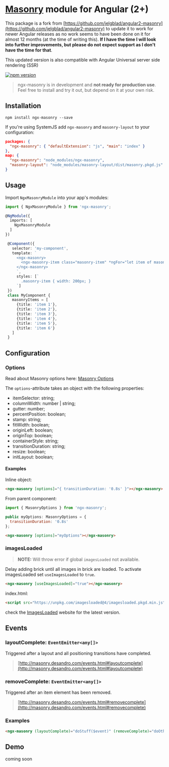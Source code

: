 # [Masonry](https://github.com/desandro/masonry) module for Angular (2+)

This package is a fork from [https://github.com/jelgblad/angular2-masonry](https://github.com/jelgblad/angular2-masonry) to update it to work for newer Angular releases as no work seems to have been done on it for almost 12 months (at the time of writing this). **If I have the time I will look into further improvements, but please do not expect support as I don't have the time for that**.

This updated version is also compatible with Angular Universal server side rendering (SSR)

[![npm version](https://badge.fury.io/js/ngx-masonry.svg)](https://www.npmjs.com/package/ngx-masonry)

> ngx-masonry is in development and **not ready for production use**.
> Feel free to install and try it out, but depend on it at your own risk.

## Installation

`npm install ngx-masonry --save`
 
If you're using SystemJS add `ngx-masonry` and `masonry-layout` to your configuration:
```json
packages: {
  "ngx-masonry": { "defaultExtension": "js", "main": "index" }
},
map: {
  "ngx-masonry": "node_modules/ngx-masonry",
  "masonry-layout": "node_modules/masonry-layout/dist/masonry.pkgd.js"
}
```

## Usage

Import `NgxMasonryModule` into your app's modules:

``` typescript
import { NgxMasonryModule } from 'ngx-masonry';

@NgModule({
  imports: [
    NgxMasonryModule
  ]
})
```

```typescript
 @Component({
   selector: 'my-component',
   template: `
     <ngx-masonry>
       <ngx-masonry-item class="masonry-item" *ngFor="let item of masonryItems">{{item.title}}</ngx-masonry-item>
     </ngx-masonry>
     `,
     styles: [`
       .masonry-item { width: 200px; }
     `]
 })
 class MyComponent {
   masonryItems = [
     {title: 'item 1'},
     {title: 'item 2'},
     {title: 'item 3'},
     {title: 'item 4'},
     {title: 'item 5'},
     {title: 'item 6'}
   ]
 }
 ```
  
## Configuration

### Options
Read about Masonry options here: [Masonry Options](http://masonry.desandro.com/options.html)

The `options`-attribute takes an object with the following properties:
* itemSelector: string;
* columnWidth: number | string;
* gutter: number;
* percentPosition: boolean;
* stamp: string;
* fitWidth: boolean;
* originLeft: boolean;
* originTop: boolean;
* containerStyle: string;
* transitionDuration: string;
* resize: boolean;
* initLayout: boolean;

#### Examples

Inline object:
```html
<ngx-masonry [options]="{ transitionDuration: '0.8s' }"></ngx-masonry>
```

From parent component:
```javascript
import { MasonryOptions } from 'ngx-masonry';

public myOptions: MasonryOptions = { 
  transitionDuration: '0.8s' 
};
```
```html
<ngx-masonry [options]="myOptions"></ngx-masonry>
```

### imagesLoaded
>**NOTE:** Will throw error if global `imagesLoaded` not available.

Delay adding brick until all images in brick are loaded.
To activate imagesLoaded set `useImagesLoaded` to `true`.
```html
<ngx-masonry [useImagesLoaded]="true"></ngx-masonry>
```
index.html:
```html
<script src="https://unpkg.com/imagesloaded@4/imagesloaded.pkgd.min.js"></script>
```
check the [ImagesLoaded](https://imagesloaded.desandro.com/) website for the latest version.

## Events
### layoutComplete: `EventEmitter<any[]>`
Triggered after a layout and all positioning transitions have completed.
>[http://masonry.desandro.com/events.html#layoutcomplete](http://masonry.desandro.com/events.html#layoutcomplete)

### removeComplete: `EventEmitter<any[]>`
Triggered after an item element has been removed.
>[http://masonry.desandro.com/events.html#removecomplete](http://masonry.desandro.com/events.html#removecomplete)

### Examples
```html
<ngx-masonry (layoutComplete)="doStuff($event)" (removeComplete)="doOtherStuff($event)"></ngx-masonry>
```

## Demo
coming soon
<!-- * Plunkr: https://plnkr.co/edit/mmi5tk6hvzEazYQUGZUC?p=preview
* Demo project: https://github.com/jelgblad/ngx-masonry-demo -->
